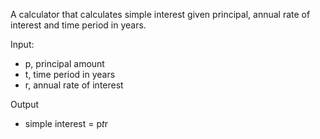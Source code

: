 A calculator that calculates simple interest given principal, annual rate of interest and time period in years.

Input:<br/>
- p, principal amount
- t, time period in years
- r, annual rate of interest

Output<br/>
- simple interest = p*t*r
   
